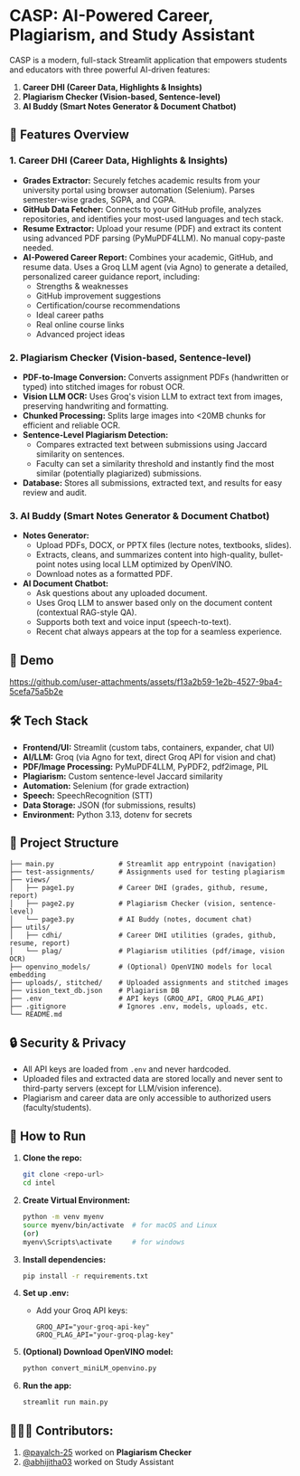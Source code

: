 # CASP: AI-Powered Career, Plagiarism, and Study Assistant

CASP is a modern, full-stack Streamlit application that empowers students and educators with three powerful AI-driven features:

1. **Career DHI (Career Data, Highlights & Insights)**
2. **Plagiarism Checker (Vision-based, Sentence-level)**
3. **AI Buddy (Smart Notes Generator & Document Chatbot)**

## 🚀 Features Overview

### 1. Career DHI (Career Data, Highlights & Insights)

- **Grades Extractor:** Securely fetches academic results from your university portal using browser automation (Selenium). Parses semester-wise grades, SGPA, and CGPA.
- **GitHub Data Fetcher:** Connects to your GitHub profile, analyzes repositories, and identifies your most-used languages and tech stack.
- **Resume Extractor:** Upload your resume (PDF) and extract its content using advanced PDF parsing (PyMuPDF4LLM). No manual copy-paste needed.
- **AI-Powered Career Report:** Combines your academic, GitHub, and resume data. Uses a Groq LLM agent (via Agno) to generate a detailed, personalized career guidance report, including:
  - Strengths & weaknesses
  - GitHub improvement suggestions
  - Certification/course recommendations
  - Ideal career paths
  - Real online course links
  - Advanced project ideas

### 2. Plagiarism Checker (Vision-based, Sentence-level)

- **PDF-to-Image Conversion:** Converts assignment PDFs (handwritten or typed) into stitched images for robust OCR.
- **Vision LLM OCR:** Uses Groq's vision LLM to extract text from images, preserving handwriting and formatting.
- **Chunked Processing:** Splits large images into <20MB chunks for efficient and reliable OCR.
- **Sentence-Level Plagiarism Detection:**
  - Compares extracted text between submissions using Jaccard similarity on sentences.
  - Faculty can set a similarity threshold and instantly find the most similar (potentially plagiarized) submissions.
- **Database:** Stores all submissions, extracted text, and results for easy review and audit.

### 3. AI Buddy (Smart Notes Generator & Document Chatbot)

- **Notes Generator:**
  - Upload PDFs, DOCX, or PPTX files (lecture notes, textbooks, slides).
  - Extracts, cleans, and summarizes content into high-quality, bullet-point notes using local LLM optimized by OpenVINO.
  - Download notes as a formatted PDF.
- **AI Document Chatbot:**
  - Ask questions about any uploaded document.
  - Uses Groq LLM to answer based only on the document content (contextual RAG-style QA).
  - Supports both text and voice input (speech-to-text).
  - Recent chat always appears at the top for a seamless experience.

## 📼 Demo

https://github.com/user-attachments/assets/f13a2b59-1e2b-4527-9ba4-5cefa75a5b2e

## 🛠️ Tech Stack

- **Frontend/UI:** Streamlit (custom tabs, containers, expander, chat UI)
- **AI/LLM:** Groq (via Agno for text, direct Groq API for vision and chat)
- **PDF/Image Processing:** PyMuPDF4LLM, PyPDF2, pdf2image, PIL
- **Plagiarism:** Custom sentence-level Jaccard similarity
- **Automation:** Selenium (for grade extraction)
- **Speech:** SpeechRecognition (STT)
- **Data Storage:** JSON (for submissions, results)
- **Environment:** Python 3.13, dotenv for secrets

## 📂 Project Structure

```
├── main.py                # Streamlit app entrypoint (navigation)
├── test-assignments/      # Assignments used for testing plagiarism
├── views/
│   ├── page1.py           # Career DHI (grades, github, resume, report)
│   ├── page2.py           # Plagiarism Checker (vision, sentence-level)
│   └── page3.py           # AI Buddy (notes, document chat)
├── utils/
│   ├── cdhi/              # Career DHI utilities (grades, github, resume, report)
│   └── plag/              # Plagiarism utilities (pdf/image, vision OCR)
├── openvino_models/       # (Optional) OpenVINO models for local embedding
├── uploads/, stitched/    # Uploaded assignments and stitched images
├── vision_text_db.json    # Plagiarism DB
├── .env                   # API keys (GROQ_API, GROQ_PLAG_API)
├── .gitignore             # Ignores .env, models, uploads, etc.
└── README.md
```

## 🔒 Security & Privacy

- All API keys are loaded from `.env` and never hardcoded.
- Uploaded files and extracted data are stored locally and never sent to third-party servers (except for LLM/vision inference).
- Plagiarism and career data are only accessible to authorized users (faculty/students).

## 🚦 How to Run

1. **Clone the repo:**

   ```bash
   git clone <repo-url>
   cd intel
   ```

2. **Create Virtual Environment:**

   ```bash
   python -m venv myenv
   source myenv/bin/activate  # for macOS and Linux
   (or)
   myenv\Scripts\activate     # for windows

   ```

3. **Install dependencies:**
   ```bash
   pip install -r requirements.txt
   ```
4. **Set up .env:**
   - Add your Groq API keys:
     ```
     GROQ_API="your-groq-api-key"
     GROQ_PLAG_API="your-groq-plag-key"
     ```
5. **(Optional) Download OpenVINO model:**
   ```bash
   python convert_miniLM_openvino.py
   ```
6. **Run the app:**
   ```bash
   streamlit run main.py
   ```

## 👩🏻‍💻 Contributors:

1. [@payalch-25](https://github.com/payalch-25) worked on **Plagiarism Checker**
2. [@abhijitha03](https://github.com/abhijitha03) worked on Study Assistant
